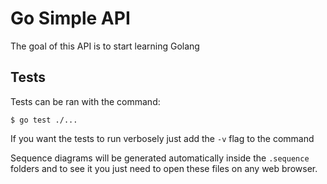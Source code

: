 # Go Simple API

The goal of this API is to start learning Golang

## Tests

Tests can be ran with the command:

```
$ go test ./...
```

If you want the tests to run verbosely just add the `-v` flag to the command

Sequence diagrams will be generated automatically inside the `.sequence` folders and to see it you just need to open these files on any web browser.
